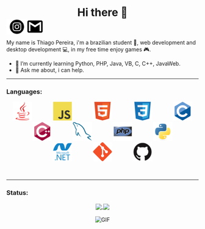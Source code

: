 <h1 align=center> Hi there 👋
<br>
<a target="_blank" href="https://www.instagram.com/thiagoo_pereira_/">
  <img align="left" alt="Instagram" width="55px" src="/imgs/instagram.png" />
</a>
<a target="_blank" href="mailto:pereira.tp.thiago@gmail.com">
  <img align="left" alt="Gmail" width="40px" src="/imgs/mail.png" />
</a><br>
</h1>

<p>My name is Thiago Pereira, i'm a brazilian student 📖, web development and desktop development 💻, in my free time enjoy games 🎮.</p>

- 🌱 I’m currently learning Python, PHP, Java, VB, C, C++, JavaWeb.
- 💬 Ask me about, i can help.

---

### Languages: 

<p align="center">
    <img height="50" src="https://raw.githubusercontent.com/devicons/devicon/master/icons/java/java-plain.svg">
    &nbsp;&nbsp;&nbsp;&nbsp;&nbsp;&nbsp;&nbsp;&nbsp;&nbsp;&nbsp;&nbsp;&nbsp;
    <img height="50" src="https://raw.githubusercontent.com/devicons/devicon/master/icons/javascript/javascript-original.svg">
    &nbsp;&nbsp;&nbsp;&nbsp;&nbsp;&nbsp;&nbsp;&nbsp;&nbsp;&nbsp;&nbsp;&nbsp;
    <img height="50" src="https://raw.githubusercontent.com/devicons/devicon/master/icons/html5/html5-original.svg">
    &nbsp;&nbsp;&nbsp;&nbsp;&nbsp;&nbsp;&nbsp;&nbsp;&nbsp;&nbsp;&nbsp;&nbsp;
    <img height="50" src="https://raw.githubusercontent.com/devicons/devicon/master/icons/css3/css3-original.svg">
    &nbsp;&nbsp;&nbsp;&nbsp;&nbsp;&nbsp;&nbsp;&nbsp;&nbsp;&nbsp;&nbsp;&nbsp;
    <img height="50" src="https://raw.githubusercontent.com/devicons/devicon/master/icons/c/c-original.svg">
    &nbsp;&nbsp;&nbsp;&nbsp;&nbsp;&nbsp;&nbsp;&nbsp;&nbsp;&nbsp;&nbsp;&nbsp;
    <img height="50" src="https://raw.githubusercontent.com/devicons/devicon/master/icons/cplusplus/cplusplus-original.svg">
     &nbsp;&nbsp;&nbsp;&nbsp;&nbsp;&nbsp;&nbsp;&nbsp;&nbsp;&nbsp;&nbsp;&nbsp;
    <img height="50" src="https://raw.githubusercontent.com/devicons/devicon/master/icons/mysql/mysql-original.svg">
     &nbsp;&nbsp;&nbsp;&nbsp;&nbsp;&nbsp;&nbsp;&nbsp;&nbsp;&nbsp;&nbsp;&nbsp;
    <img height="50" src="https://raw.githubusercontent.com/devicons/devicon/master/icons/php/php-original.svg">
     &nbsp;&nbsp;&nbsp;&nbsp;&nbsp;&nbsp;&nbsp;&nbsp;&nbsp;&nbsp;&nbsp;&nbsp;
    <img height="50" src="https://raw.githubusercontent.com/devicons/devicon/master/icons/python/python-original.svg">
     &nbsp;&nbsp;&nbsp;&nbsp;&nbsp;&nbsp;&nbsp;&nbsp;&nbsp;&nbsp;&nbsp;&nbsp;
    <img height="50" src="https://raw.githubusercontent.com/devicons/devicon/master/icons/dot-net/dot-net-plain-wordmark.svg">
     &nbsp;&nbsp;&nbsp;&nbsp;&nbsp;&nbsp;&nbsp;&nbsp;&nbsp;&nbsp;&nbsp;&nbsp;
    <img height="50" src="https://raw.githubusercontent.com/devicons/devicon/master/icons/git/git-original.svg">
    &nbsp;&nbsp;&nbsp;&nbsp;&nbsp;&nbsp;&nbsp;&nbsp;&nbsp;&nbsp;&nbsp;&nbsp;
    <img height="50" src="https://raw.githubusercontent.com/devicons/devicon/master/icons/github/github-original.svg">
   
</p>
<br>

---

### Status:

<p align="center"> 
  <a href="https://github.com/anuraghazra/github-readme-stats">
    <img
      align="center"
      src="https://github-readme-stats.vercel.app/api/top-langs/?username=ThiagoPereira232&theme=tokyonight&layout=compact"
    />
  </a>
  <a href="https://github.com/anuraghazra/github-readme-stats">
    <img
      align="center"
      height="165"
      src="https://github-readme-stats.vercel.app/api?username=ThiagoPereira232&count_private=true&show_icons=true&theme=tokyonight&custom_title=Github%20Status&hide=issues"
    />
  </a>
  <br>
  <br>
  <img width="800" alt="GIF" src="https://raw.githubusercontent.com/saadeghi/saadeghi/master/dino.gif"/>
</p>
